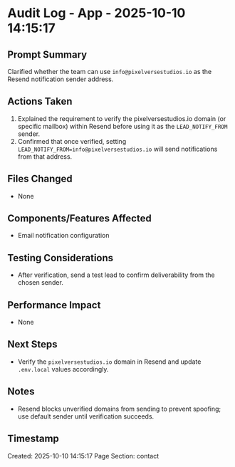 # Audit Log - App - 2025-10-10 14:15:17

## Prompt Summary

Clarified whether the team can use `info@pixelversestudios.io` as the Resend notification sender address.

## Actions Taken

1. Explained the requirement to verify the pixelversestudios.io domain (or specific mailbox) within Resend before using it as the `LEAD_NOTIFY_FROM` sender.
2. Confirmed that once verified, setting `LEAD_NOTIFY_FROM=info@pixelversestudios.io` will send notifications from that address.

## Files Changed

- None

## Components/Features Affected

- Email notification configuration

## Testing Considerations

- After verification, send a test lead to confirm deliverability from the chosen sender.

## Performance Impact

- None

## Next Steps

- Verify the `pixelversestudios.io` domain in Resend and update `.env.local` values accordingly.

## Notes

- Resend blocks unverified domains from sending to prevent spoofing; use default sender until verification succeeds.

## Timestamp

Created: 2025-10-10 14:15:17
Page Section: contact
